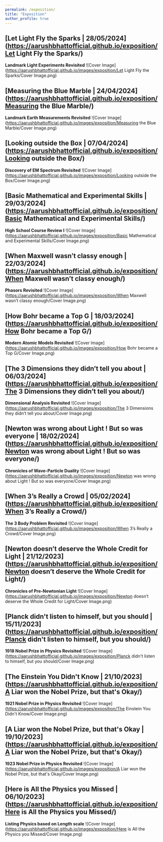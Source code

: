 ```yaml
---
permalink: /exposition/
title: "Exposition"
author_profile: true
---
```


<!-- 14 -->
## [Let Light Fly the Sparks | 28/05/2024](https://aarushbhattofficial.github.io/exposition/Let Light Fly the Sparks/)
**Landmark Light Experiments Revisited**
![Cover Image](https://aarushbhattofficial.github.io/images/exposition/Let Light Fly the Sparks/Cover Image.png)


<!-- 13 -->
## [Measuring the Blue Marble | 24/04/2024](https://aarushbhattofficial.github.io/exposition/Measuring the Blue Marble/)
**Landmark Earth Measurements Revisited**
![Cover Image](https://aarushbhattofficial.github.io/images/exposition/Measuring the Blue Marble/Cover Image.png)


<!-- 12 -->
## [Looking outside the Box | 07/04/2024](https://aarushbhattofficial.github.io/exposition/Looking outside the Box/)
**Discovery of EM Spectrum Revisited**
![Cover Image](https://aarushbhattofficial.github.io/images/exposition/Looking outside the Box/Cover Image.png)


<!-- 11 -->
## [Basic Mathematical and Experimental Skills | 29/03/2024](https://aarushbhattofficial.github.io/exposition/Basic Mathematical and Experimental Skills/)
**High School Course Review I**
![Cover Image](https://aarushbhattofficial.github.io/images/exposition/Basic Mathematical and Experimental Skills/Cover Image.png)


<!-- 10 -->
## [When Maxwell wasn’t classy enough | 22/03/2024](https://aarushbhattofficial.github.io/exposition/When Maxwell wasn’t classy enough/)
**Phasors Revisited**
![Cover Image](https://aarushbhattofficial.github.io/images/exposition/When Maxwell wasn’t classy enough/Cover Image.png)


<!-- 9 -->
## [How Bohr became a Top G | 18/03/2024](https://aarushbhattofficial.github.io/exposition/How Bohr became a Top G/)
**Modern Atomic Models Revisited**
![Cover Image](https://aarushbhattofficial.github.io/images/exposition/How Bohr became a Top G/Cover Image.png)


<!-- 8 -->
## [The 3 Dimensions they didn’t tell you about | 06/03/2024](https://aarushbhattofficial.github.io/exposition/The 3 Dimensions they didn’t tell you about/)
**Dimensional Analysis Revisited**
![Cover Image](https://aarushbhattofficial.github.io/images/exposition/The 3 Dimensions they didn’t tell you about/Cover Image.png)


<!-- 7 -->
## [Newton was wrong about Light ! But so was everyone | 18/02/2024](https://aarushbhattofficial.github.io/exposition/Newton was wrong about Light ! But so was everyone/)
**Chronicles of Wave-Particle Duality**
![Cover Image](https://aarushbhattofficial.github.io/images/exposition/Newton was wrong about Light ! But so was everyone/Cover Image.png)


<!-- 6 -->
## [When 3’s Really a Crowd | 05/02/2024](https://aarushbhattofficial.github.io/exposition/When 3’s Really a Crowd/)
**The 3 Body Problem Revisited**
![Cover Image](https://aarushbhattofficial.github.io/images/exposition/When 3’s Really a Crowd/Cover Image.png)


<!-- 5 -->
## [Newton doesn’t deserve the Whole Credit for Light | 21/12/2023](https://aarushbhattofficial.github.io/exposition/Newton doesn’t deserve the Whole Credit for Light/)
**Chronicles of Pre-Newtonian Light**
![Cover Image](https://aarushbhattofficial.github.io/images/exposition/Newton doesn’t deserve the Whole Credit for Light/Cover Image.png)


<!-- 4 -->
## [Planck didn't listen to himself, but you should | 15/11/2023](https://aarushbhattofficial.github.io/exposition/Planck didn't listen to himself, but you should/)
**1918 Nobel Prize in Physics Revisited**
![Cover Image](https://aarushbhattofficial.github.io/images/exposition/Planck didn't listen to himself, but you should/Cover Image.png)


<!-- 3 -->
## [The Einstein You Didn't Know | 21/10/2023](https://aarushbhattofficial.github.io/exposition/A Liar won the Nobel Prize, but that's Okay/)
**1921 Nobel Prize in Physics Revisited**
![Cover Image](https://aarushbhattofficial.github.io/images/exposition/The Einstein You Didn't Know/Cover Image.png)


<!-- 2 -->
## [A Liar won the Nobel Prize, but that's Okay | 19/10/2023](https://aarushbhattofficial.github.io/exposition/A Liar won the Nobel Prize, but that's Okay/)
**1923 Nobel Prize in Physics Revisited**
![Cover Image](https://aarushbhattofficial.github.io/images/exposition/A Liar won the Nobel Prize, but that's Okay/Cover Image.png)


<!-- 1 -->
## [Here is All the Physics you Missed | 06/10/2023](https://aarushbhattofficial.github.io/exposition/Here is All the Physics you Missed/)
**Listing Physics based on Length scale**
![Cover Image](https://aarushbhattofficial.github.io/images/exposition/Here is All the Physics you Missed/Cover Image.png)